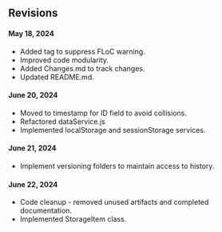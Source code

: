 ## Revisions

#### May 18, 2024

- Added tag to suppress FLoC warning.
- Improved code modularity.
- Added Changes.md to track changes.
- Updated README.md.

#### June 20, 2024

- Moved to timestamp for ID field to avoid collisions.
- Refactored dataService.js
- Implemented localStorage and sessionStorage services.

#### June 21, 2024

- Implement versioning folders to maintain access to history.

#### June 22, 2024

- Code cleanup - removed unused artifacts and completed documentation.
- Implemented StorageItem class.
